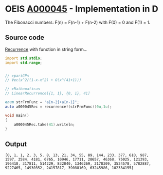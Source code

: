 # OEIS [A000045](https://oeis.org/A000045) - Implementation in D

The Fibonacci numbers: F(n) = F(n-1) + F(n-2) with F(0) = 0 and F(1) = 1.

## Source code

[Recurrence](https://dlang.org/library/std/range/recurrence.html) with function in string form...

```d
import std.stdio;
import std.range;


// >pariGP<
// Vec(x^2/(1-x-x^2) + O(x^(41+1)))

// >Mathematica<
// LinearRecurrence[{1, 1}, {0, 1}, 41]

enum strFrmFunc = "a[n-2]+a[n-1]";
auto a000045Rec = recurrence!(strFrmFunc)(0u,1u);

void main()
{
	a000045Rec.take(41).writeln;
}
```

## Output

```text
[0, 1, 1, 2, 3, 5, 8, 13, 21, 34, 55, 89, 144, 233, 377, 610, 987, 1597, 2584, 4181, 6765, 10946, 17711, 28657, 46368, 75025, 121393, 196418, 317811, 514229, 832040, 1346269, 2178309, 3524578, 5702887, 9227465, 14930352, 24157817, 39088169, 63245986, 102334155]
```


